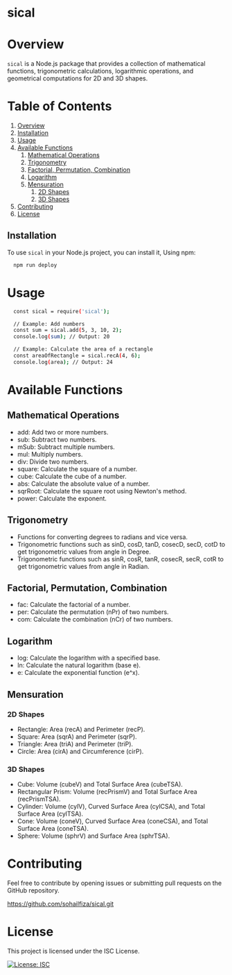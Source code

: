 ﻿# sical

# Overview
`sical` is a Node.js package that provides a collection of mathematical functions, trigonometric calculations, logarithmic operations, and geometrical computations for 2D and 3D shapes.

# Table of Contents
1. [Overview](#overview)
2. [Installation](#installation)
3. [Usage](#usage)
4. [Available Functions](#available-functions)
    1. [Mathematical Operations](#mathematical-operations)
    2. [Trigonometry](#trigonometry)
    3. [Factorial, Permutation, Combination](#factorial-permutation-combination)
    4. [Logarithm](#logarithm)
    5. [Mensuration](#mensuration)
        1. [2D Shapes](#2d-shapes)
        2. [3D Shapes](#3d-shapes)
5. [Contributing](#contributing)
6. [License](#license)

## Installation
To use `sical` in your Node.js project, you can install it,
Using npm:
```bash
  npm run deploy
``` 

# Usage
```bash
  const sical = require('sical');

  // Example: Add numbers
  const sum = sical.add(5, 3, 10, 2);
  console.log(sum); // Output: 20

  // Example: Calculate the area of a rectangle
  const areaOfRectangle = sical.recA(4, 6);
  console.log(area); // Output: 24

``` 

# Available Functions
## Mathematical Operations
- add: Add two or more numbers.
- sub: Subtract two numbers.
- mSub: Subtract multiple numbers.
- mul: Multiply numbers.
- div: Divide two numbers.
- square: Calculate the square of a number.
- cube: Calculate the cube of a number.
- abs: Calculate the absolute value of a number.
- sqrRoot: Calculate the square root using Newton's method.
- power: Calculate the exponent.

## Trigonometry
- Functions for converting degrees to radians and vice versa.
- Trigonometric functions such as sinD, cosD, tanD, cosecD, secD, cotD to get trigonometric values from angle in Degree.
- Trigonometric functions such as sinR, cosR, tanR, cosecR, secR, cotR to get trigonometric values from angle in Radian.

## Factorial, Permutation, Combination
- fac: Calculate the factorial of a number.
- per: Calculate the permutation (nPr) of two numbers.
- com: Calculate the combination (nCr) of two numbers.

## Logarithm
- log: Calculate the logarithm with a specified base.
- ln: Calculate the natural logarithm (base e).
- e: Calculate the exponential function (e^x).

## Mensuration
### 2D Shapes
- Rectangle: Area (recA) and Perimeter (recP).
- Square: Area (sqrA) and Perimeter (sqrP).
- Triangle: Area (triA) and Perimeter (triP).
- Circle: Area (cirA) and Circumference (cirP).
### 3D Shapes
- Cube: Volume (cubeV) and Total Surface Area (cubeTSA).
- Rectangular Prism: Volume (recPrismV) and Total Surface Area (recPrismTSA).
- Cylinder: Volume (cylV), Curved Surface Area (cylCSA), and Total Surface Area (cylTSA).
- Cone: Volume (coneV), Curved Surface Area (coneCSA), and Total Surface Area (coneTSA).
- Sphere: Volume (sphrV) and Surface Area (sphrTSA).

# Contributing
Feel free to contribute by opening issues or submitting pull requests on the GitHub repository.

https://github.com/sohailfiza/sical.git

# License
This project is licensed under the ISC License.

[![License: ISC](https://img.shields.io/badge/License-ISC-blue.svg)](https://opensource.org/licenses/ISC)
